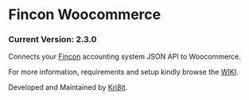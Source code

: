 # Fincon Woocommerce
### Current Version: 2.3.0
Connects your [Fincon](https://fincon.co.za/) accounting system JSON API to Woocommerce.

For more information, requirements and setup kindly browse the [WIKI](https://github.com/kri8itdigital/fincon-woocommerce-json/wiki).

Developed and Maintained by [Kri8it](https://kri8it.com/).
